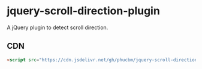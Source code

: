 # jquery-scroll-direction-plugin
A jQuery plugin to detect scroll direction.

## CDN

```html
<script src="https://cdn.jsdelivr.net/gh/phucbm/jquery-scroll-direction-plugin/jquery-scroll-direction-plugin.js"></script>
```
